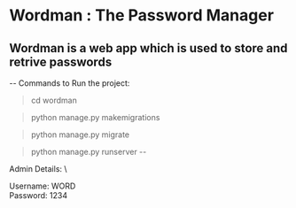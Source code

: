 # Wordman : The Password Manager
## Wordman is a web app which is used to store and retrive passwords

--
Commands to Run the project:

>cd wordman 

>python manage.py makemigrations 

>python manage.py migrate 

>python manage.py runserver
--

Admin Details: \

Username: WORD\
Password: 1234

